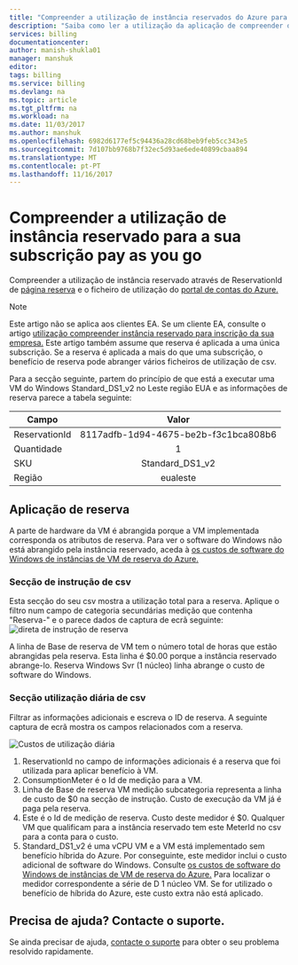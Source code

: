 ```yaml
---
title: "Compreender a utilização de instância reservados do Azure para a sua subscrição pay as you go | Microsoft Docs"
description: "Saiba como ler a utilização da aplicação de compreender de instância reservado para a subscrição pay as you go"
services: billing
documentationcenter: 
author: manish-shukla01
manager: manshuk
editor: 
tags: billing
ms.service: billing
ms.devlang: na
ms.topic: article
ms.tgt_pltfrm: na
ms.workload: na
ms.date: 11/03/2017
ms.author: manshuk
ms.openlocfilehash: 6982d6177ef5c94436a28cd68beb9feb5cc343e5
ms.sourcegitcommit: 7d107bb9768b7f32ec5d93ae6ede40899cbaa894
ms.translationtype: MT
ms.contentlocale: pt-PT
ms.lasthandoff: 11/16/2017
---
```

# <a name="understand-reserved-instance-usage-for-your-pay-as-you-go-subscription"></a>Compreender a utilização de instância reservado para a sua subscrição pay as you go

Compreender a utilização de instância reservado através de ReservationId de [página reserva](https://portal.azure.com/?microsoft_azure_marketplace_ItemHideKey=Reservations&Microsoft_Azure_Reservations=true#blade/Microsoft_Azure_Reservations/ReservationsBrowseBlade ) e o ficheiro de utilização do [portal de contas do Azure.](https://account.azure.com)


>[!NOTE]
>Este artigo não se aplica aos clientes EA. Se um cliente EA, consulte o artigo [utilização compreender instância reservado para inscrição da sua empresa.](billing-understand-reserved-instance-usage-ea.md) Este artigo também assume que reserva é aplicada a uma única subscrição. Se a reserva é aplicada a mais do que uma subscrição, o benefício de reserva pode abranger vários ficheiros de utilização de csv. 

Para a secção seguinte, partem do princípio de que está a executar uma VM do Windows Standard_DS1_v2 no Leste região EUA e as informações de reserva parece a tabela seguinte:

| Campo | Valor |
|---| :---: |
|ReservationId |8117adfb-1d94-4675-be2b-f3c1bca808b6|
|Quantidade |1|
|SKU | Standard_DS1_v2|
|Região | eualeste |

## <a name="reservation-application"></a>Aplicação de reserva

A parte de hardware da VM é abrangida porque a VM implementada corresponda os atributos de reserva. Para ver o software do Windows não está abrangido pela instância reservado, aceda à [os custos de software do Windows de instâncias de VM de reserva do Azure.](billing-reserved-instance-windows-software-costs.md)

### <a name="statement-section-of-csv"></a>Secção de instrução de csv
Esta secção do seu csv mostra a utilização total para a reserva. Aplique o filtro num campo de categoria secundárias medição que contenha "Reserva-" e o parece dados de captura de ecrã seguinte: ![direta de instrução de reserva](./media/billing-understand-reserved-instance-usage/billing-payg-reserved-instance-csv-statements.png)

A linha de Base de reserva de VM tem o número total de horas que estão abrangidas pela reserva. Esta linha é $0.00 porque a instância reservado abrange-lo. Reserva Windows Svr (1 núcleo) linha abrange o custo de software do Windows.

### <a name="daily-usage-section-of-csv"></a>Secção utilização diária de csv
Filtrar as informações adicionais e escreva o ID de reserva. A seguinte captura de ecrã mostra os campos relacionados com a reserva. 

![Custos de utilização diária](./media/billing-understand-reserved-instance-usage/billing-payg-reserved-instance-csv-details.png)

1. ReservationId no campo de informações adicionais é a reserva que foi utilizada para aplicar benefício à VM.
2. ConsumptionMeter é o Id de medição para a VM.
3. Linha de Base de reserva VM medição subcategoria representa a linha de custo de $0 na secção de instrução. Custo de execução da VM já é paga pela reserva.
4. Este é o Id de medição de reserva. Custo deste medidor é $0. Qualquer VM que qualificam para a instância reservado tem este MeterId no csv para a conta para o custo. 
5. Standard_DS1_v2 é uma vCPU VM e a VM está implementado sem benefício híbrida do Azure. Por conseguinte, este medidor inclui o custo adicional de software do Windows. Consulte [os custos de software do Windows de instâncias de VM de reserva do Azure.](billing-reserved-instance-windows-software-costs.md) Para localizar o medidor correspondente a série de D 1 núcleo VM. Se for utilizado o benefício de híbrida do Azure, este custo extra não está aplicado. 

## <a name="need-help-contact-support"></a>Precisa de ajuda? Contacte o suporte.

Se ainda precisar de ajuda, [contacte o suporte](https://portal.azure.com/?#blade/Microsoft_Azure_Support/HelpAndSupportBlade) para obter o seu problema resolvido rapidamente.